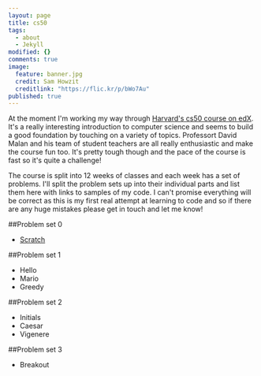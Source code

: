 ```yaml
---
layout: page
title: cs50
tags: 
  - about
  - Jekyll
modified: {}
comments: true
image: 
  feature: banner.jpg
  credit: Sam Howzit
  creditlink: "https://flic.kr/p/bWo7Au"
published: true
---
```


At the moment I'm working my way through [Harvard's cs50 course on edX](https://www.edx.org/course/introduction-computer-science-harvardx-cs50x). It's a really interesting introduction to computer science and seems to build a good foundation by touching on a variety of topics. Professort David Malan and his team of student teachers are all really enthusiastic and make the course fun too. It's pretty tough though and the pace of the course is fast so it's quite a challenge!


The course is split into 12 weeks of classes and each week has a set of problems. I'll split the problem sets up into their individual parts and list them here with links to samples of my code. I can't promise everything will be correct as this is my first real attempt at learning to code and so if there are any huge mistakes please get in touch and let me know!

##Problem set 0
- [Scratch](http://scratch.mit.edu/projects/42645350/)

##Problem set 1
- Hello
- Mario
- Greedy

##Problem set 2
- Initials
- Caesar
- Vigenere

##Problem set 3
- Breakout



















